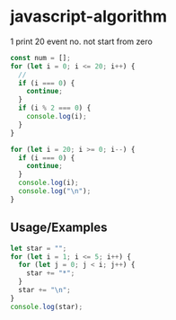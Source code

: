# javascript-algorithm

1 print 20 event no. not start from zero

```jsx
const num = [];
for (let i = 0; i <= 20; i++) {
  //
  if (i === 0) {
    continue;
  }
  if (i % 2 === 0) {
    console.log(i);
  }
}
```

```jsx
for (let i = 20; i >= 0; i--) {
  if (i === 0) {
    continue;
  }
  console.log(i);
  console.log("\n");
}
```

## Usage/Examples

```jsx
let star = "";
for (let i = 1; i <= 5; i++) {
  for (let j = 0; j < i; j++) {
    star += "*";
  }
  star += "\n";
}
console.log(star);
```
